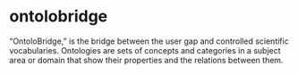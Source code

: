 # ontolobridge

 “OntoloBridge,” is the bridge between the user gap and controlled scientific vocabularies.
 Ontologies are sets of concepts and categories in a subject area or domain that show their 
 properties and the relations between them. 
